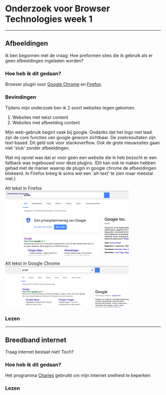 # Onderzoek voor Browser Technologies week 1

_______________
## Afbeeldingen

Ik ben begonnen met de vraag: Hoe preformen sites die ik gebruik als er geen afbeeldingen ingeladen worden?

### Hoe heb ik dit gedaan?
Browser plugin voor [Google Chrome](https://chrome.google.com/webstore/detail/block-image/pehaalcefcjfccdpbckoablngfkfgfgj) en [Firefox](https://addons.mozilla.org/nl/firefox/addon/image-block/).

### Bevindingen
Tijdens mijn onderzoek ben ik 2 soort websites tegen gekomen.
1. Websites met tekst content
2. Websites met afbeelding content

Mijn web-gebruik begint vaak bij google. Ondanks dat het logo niet laad. zijn de core functies van google gewoon zichtbaar. De zoekresultaten zijn text-based. Dit geld ook voor stackoverflow. Ook de grote nieuwssites gaan niet 'stuk' zonder afbeeldingen. 

Wat mij opviel was dat er voor geen een website die ik heb bezocht er een fallback was ingebouwd voor deze plugins. (Dit kan ook te maken hebben gehad met de manier waarop de plugin in google chrome de afbeeldingen blokeerd. In Firefox kreeg ik soms wel een 'alt-text' te zien maar meestal niet.)

Alt tekst in Firefox
<img alt="Alt tekst in Firefox" src="screenshots/FFalt.png" width="400">

Alt tekst in Google Chrome
<img alt="Alt tekst in Google Chrome" src="screenshots/GCalt.png" width="400">


### Lezen


_____________________
## Breedband internet

Traag internet bestaat niet! Toch? 

### Hoe heb ik dit gedaan?
Het programma [Charles](www.charlesproxy.com) gebruikt om mijn internet snelheid te beperken

### Lezen




